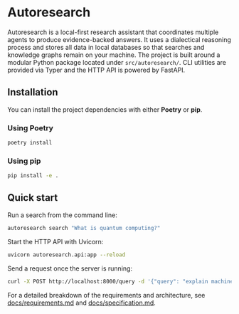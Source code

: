 # Autoresearch

Autoresearch is a local-first research assistant that coordinates multiple agents to
produce evidence-backed answers. It uses a dialectical reasoning process and stores all
data in local databases so that searches and knowledge graphs remain on your machine.
The project is built around a modular Python package located under `src/autoresearch/`.
CLI utilities are provided via Typer and the HTTP API is powered by FastAPI.

## Installation

You can install the project dependencies with either **Poetry** or **pip**.

### Using Poetry
```bash
poetry install
```

### Using pip
```bash
pip install -e .
```

## Quick start

Run a search from the command line:
```bash
autoresearch search "What is quantum computing?"
```

Start the HTTP API with Uvicorn:
```bash
uvicorn autoresearch.api:app --reload
```
Send a request once the server is running:
```bash
curl -X POST http://localhost:8000/query -d '{"query": "explain machine learning"}' -H "Content-Type: application/json"
```

For a detailed breakdown of the requirements and architecture, see
[docs/requirements.md](docs/requirements.md) and
[docs/specification.md](docs/specification.md).
